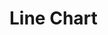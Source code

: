 # Line Chart

<script setup>
  import BasicLineChart from '../../src/line/BasicLineChart.tsx'
</script>

<BasicLineChart/>
